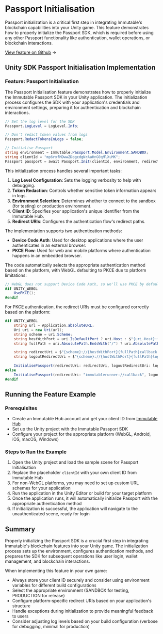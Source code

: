 <div class="display-none">

# Passport Initialisation

</div>

Passport initialization is a critical first step in integrating Immutable's blockchain capabilities into your Unity game. This feature demonstrates how to properly initialize the Passport SDK, which is required before using any other Passport functionality like authentication, wallet operations, or blockchain interactions.

<div class="button-component">

[View feature on Github](https://github.com/immutable/unity-immutable-sdk/blob/main/sample/Assets/Scripts/Passport/PassportInitialisation/PassportInitialisationScript.cs) <span class="button-component-arrow">→</span>

</div>

## Unity SDK Passport Initialisation Implementation

### Feature: Passport Initialisation

The Passport Initialisation feature demonstrates how to properly initialize the Immutable Passport SDK in your Unity application. The initialization process configures the SDK with your application's credentials and environment settings, preparing it for authentication and blockchain interactions.

```csharp title="Passport Initialisation" manualLink="https://github.com/immutable/unity-immutable-sdk/blob/main/sample/Assets/Scripts/Passport/PassportInitialisation/PassportInitialisationScript.cs"
// Set the log level for the SDK
Passport.LogLevel = LogLevel.Info;

// Don't redact token values from logs
Passport.RedactTokensInLogs = false;

// Initialise Passport
string environment = Immutable.Passport.Model.Environment.SANDBOX;
string clientId = "mp6rxfMDwwZDogcdgNrAaHnG0qMlXuMK";
Passport passport = await Passport.Init(clientId, environment, redirectUri, logoutRedirectUri);
```

This initialization process handles several important tasks:
1. **Log Level Configuration**: Sets the logging verbosity to help with debugging.
2. **Token Redaction**: Controls whether sensitive token information appears in logs.
3. **Environment Selection**: Determines whether to connect to the sandbox (for testing) or production environment.
4. **Client ID**: Specifies your application's unique identifier from the Immutable Hub.
5. **Redirect URIs**: Configures the authentication flow's redirect paths.

The implementation supports two authentication methods:
- **Device Code Auth**: Used for desktop applications where the user authenticates in an external browser.
- **PKCE Flow**: Used for web and mobile platforms where authentication happens in an embedded browser.

The code automatically selects the appropriate authentication method based on the platform, with WebGL defaulting to PKCE due to platform limitations:

```csharp title="Authentication Method Selection" manualLink="https://github.com/immutable/unity-immutable-sdk/blob/main/sample/Assets/Scripts/Passport/PassportInitialisation/PassportInitialisationScript.cs"
// WebGL does not support Device Code Auth, so we'll use PKCE by default instead.
#if UNITY_WEBGL
    UsePKCE();
#endif
```

For PKCE authentication, the redirect URIs must be configured correctly based on the platform:

```csharp title="Platform-specific PKCE Configuration" manualLink="https://github.com/immutable/unity-immutable-sdk/blob/main/sample/Assets/Scripts/Passport/PassportInitialisation/PassportInitialisationScript.cs"
#if UNITY_WEBGL
    string url = Application.absoluteURL;
    Uri uri = new Uri(url);
    string scheme = uri.Scheme;
    string hostWithPort = uri.IsDefaultPort ? uri.Host : $"{uri.Host}:{uri.Port}";
    string fullPath = uri.AbsolutePath.EndsWith("/") ? uri.AbsolutePath : uri.AbsolutePath.Substring(0, uri.AbsolutePath.LastIndexOf('/') + 1);

    string redirectUri = $"{scheme}://{hostWithPort}{fullPath}callback.html";
    string logoutRedirectUri = $"{scheme}://{hostWithPort}{fullPath}logout.html";
    
    InitialisePassport(redirectUri: redirectUri, logoutRedirectUri: logoutRedirectUri);
#else
    InitialisePassport(redirectUri: "immutablerunner://callback", logoutRedirectUri: "immutablerunner://logout");
#endif
```

## Running the Feature Example

### Prerequisites
- Create an Immutable Hub account and get your client ID from [Immutable Hub](https://hub.immutable.com)
- Set up the Unity project with the Immutable Passport SDK
- Configure your project for the appropriate platform (WebGL, Android, iOS, macOS, Windows)

### Steps to Run the Example
1. Open the Unity project and load the sample scene for Passport Initialisation
2. Replace the placeholder `clientId` with your own client ID from Immutable Hub
3. For non-WebGL platforms, you may need to set up custom URL schemes for your application
4. Run the application in the Unity Editor or build for your target platform
5. Once the application runs, it will automatically initialize Passport with the appropriate authentication method
6. If initialization is successful, the application will navigate to the unauthenticated scene, ready for login

## Summary

Properly initializing the Passport SDK is a crucial first step in integrating Immutable's blockchain features into your Unity game. The initialization process sets up the environment, configures authentication methods, and prepares the SDK for subsequent operations like user login, wallet management, and blockchain interactions.

When implementing this feature in your own game:
- Always store your client ID securely and consider using environment variables for different build configurations
- Select the appropriate environment (SANDBOX for testing, PRODUCTION for release)
- Configure platform-specific redirect URIs based on your application's structure
- Handle exceptions during initialization to provide meaningful feedback to users
- Consider adjusting log levels based on your build configuration (verbose for debugging, minimal for production) 